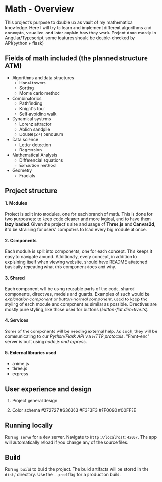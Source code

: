 # Math - Overview

This project's purpose to double up as vault of my mathematical knowledge. Here I will try to learn and implement different algorithms and concepts, visualize, and later explain how they work.
Project done mostly in Angular/Typescript, some features should be double-checked by API(python + flask).

## Fields of math included (the planned structure ATM)

- Algorithms and data structures
    - Hanoi towers
    - Sorting
    - Monte carlo method
- Combinatorics
    - Pathfinding
    - Knight's tour
    - Self-avoiding walk
- Dynamical systems
    - Lorenz attractor
    - Ablion sandpile
    - Double(2+) pendulum
- Data science
    - Letter detection
    - Regression
- Mathematical Analysis
    - Differencial equations
    - Exhaution method
- Geometry
    - Fractals

## Project structure

#### 1. Modules
Project is split into modules, one for each branch of math. This is done for two purpouses: to keep code cleaner and more logical, and to have them **lazy loaded**. Given the project's size and usage of **Three.js** and **Canvas2d**, it'd be straining for users' computers to load every big module at once.

#### 2. Components
Each module is split into components, one for each concept. This keeps it easy to navigate around. Additionaly, every concept, in addition to explaining itself when viewing website, should have README attatched basically repeating what this component does and why.

#### 3. Shared
Each component will be using reusable parts of the code, shared components, directives, models and guards. Examples of such would be *explanation.component* or *button-normal.component*, used to keep the styling of each module and component as similar as possible. Directives are mostly pure styling, like those used for buttons (*button-flat.directive.ts*).

#### 4. Services
Some of the components will be needing external help. As such, they will be communicating to our *Python/Flask API* via *HTTP protocols*. "Front-end" server is built using *node.js and express*.

#### 5. External libraries used
- anime.js
- three.js
- express

## User experience and design

1. Project general design

2. Color schema
#272727
#636363
#F3F3F3
#FF0090
#00FFEE

## Running locally

Run `ng serve` for a dev server. Navigate to `http://localhost:4200/`. The app will automatically reload if you change any of the source files. 

## Build

Run `ng build` to build the project. The build artifacts will be stored in the `dist/` directory. Use the `--prod` flag for a production build.
